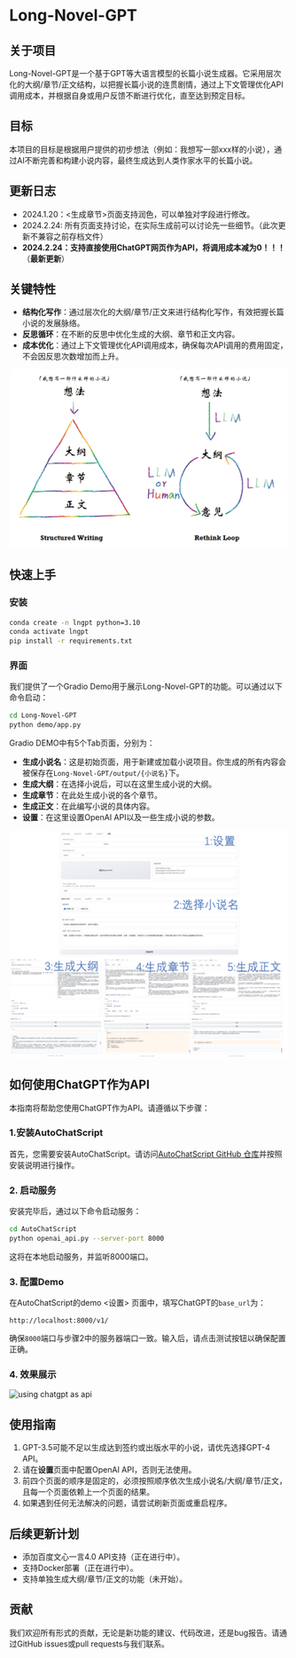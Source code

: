 # Long-Novel-GPT

## 关于项目
Long-Novel-GPT是一个基于GPT等大语言模型的长篇小说生成器。它采用层次化的大纲/章节/正文结构，以把握长篇小说的连贯剧情，通过上下文管理优化API调用成本，并根据自身或用户反馈不断进行优化，直至达到预定目标。

## 目标
本项目的目标是根据用户提供的初步想法（例如：我想写一部xxx样的小说），通过AI不断完善和构建小说内容，最终生成达到人类作家水平的长篇小说。

## 更新日志
- 2024.1.20：<生成章节>页面支持润色，可以单独对字段进行修改。
- 2024.2.24: 所有页面支持讨论，在实际生成前可以讨论先一些细节。（此次更新不兼容之前存档文件）
- **2024.2.24：支持直接使用ChatGPT网页作为API，将调用成本减为0！！！**（**最新更新**）

## 关键特性
- **结构化写作**：通过层次化的大纲/章节/正文来进行结构化写作，有效把握长篇小说的发展脉络。
- **反思循环**：在不断的反思中优化生成的大纲、章节和正文内容。
- **成本优化**：通过上下文管理优化API调用成本，确保每次API调用的费用固定，不会因反思次数增加而上升。

![关键特性](assets/lngpt_pipeline.png "Long Novel GPT Pipeline")


## 快速上手

### 安装
```bash
conda create -n lngpt python=3.10
conda activate lngpt
pip install -r requirements.txt
```

### 界面
我们提供了一个Gradio Demo用于展示Long-Novel-GPT的功能。可以通过以下命令启动：
```bash
cd Long-Novel-GPT
python demo/app.py
```

Gradio DEMO中有5个Tab页面，分别为：
- **生成小说名**：这是初始页面，用于新建或加载小说项目。你生成的所有内容会被保存在`Long-Novel-GPT/output/{小说名}`下。
- **生成大纲**：在选择小说后，可以在这里生成小说的大纲。
- **生成章节**：在此处生成小说的各个章节。
- **生成正文**：在此编写小说的具体内容。
- **设置**：在这里设置OpenAI API以及一些生成小说的参数。

![Gradio DEMO有5个Tab页面](assets/demo_preview.jpg "Demo Preivew")

## 如何使用ChatGPT作为API

本指南将帮助您使用ChatGPT作为API。请遵循以下步骤：

### 1.安装AutoChatScript

首先，您需要安装AutoChatScript。请访问[AutoChatScript GitHub 仓库](https://github.com/MaoXiaoYuZ/AutoChatScript)并按照安装说明进行操作。

### 2. 启动服务

安装完毕后，通过以下命令启动服务：

```bash
cd AutoChatScript
python openai_api.py --server-port 8000
```

这将在本地启动服务，并监听8000端口。

### 3. 配置Demo

在AutoChatScript的demo <设置> 页面中，填写ChatGPT的`base_url`为：

```
http://localhost:8000/v1/
```

确保`8000`端口与步骤2中的服务器端口一致。输入后，请点击测试按钮以确保配置正确。

### 4. 效果展示
![using chatgpt as api](assets/using_chatgpt_as_api.gif "using chatgpt as api")


## 使用指南
1. GPT-3.5可能不足以生成达到签约或出版水平的小说，请优先选择GPT-4 API。
2. 请在**设置**页面中配置OpenAI API，否则无法使用。
3. 前四个页面的顺序是固定的，必须按照顺序依次生成小说名/大纲/章节/正文，且每一个页面依赖上一个页面的结果。
4. 如果遇到任何无法解决的问题，请尝试刷新页面或重启程序。

## 后续更新计划
- 添加百度文心一言4.0 API支持（正在进行中）。
- 支持Docker部署（正在进行中）。
- 支持单独生成大纲/章节/正文的功能（未开始）。

## 贡献
我们欢迎所有形式的贡献，无论是新功能的建议、代码改进，还是bug报告。请通过GitHub issues或pull requests与我们联系。